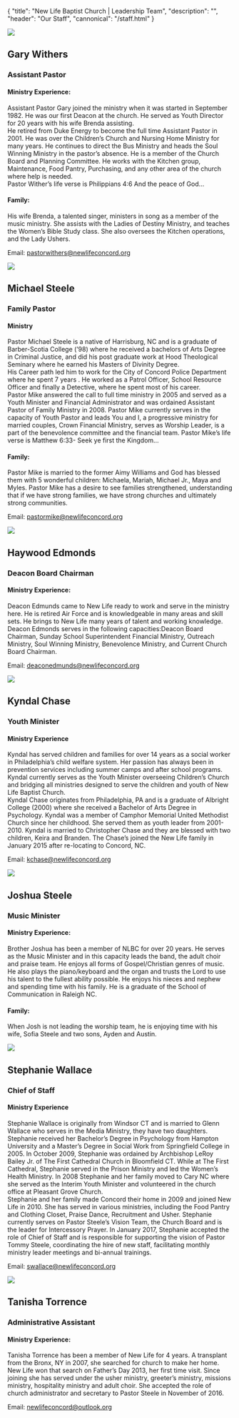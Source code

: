 {
	"title": "New Life Baptist Church | Leadership Team",
	"description": "",
	"header": "Our Staff",
	"cannonical": "/staff.html"
}
<!-- Pastor Gary -->
<section class="interior-section">
	<div class="container">
		<div class="row">
    	<div class="col-xs-12 col-md-4">
				<img class="profile-pic" src="/images/leadership/pastorGary.jpg">
			</div>
			<div class="col-xs-12 col-md-8 padding-left-20">
				<h1>Gary Withers</h1>
				<h3>Assistant Pastor</h3>
				<h4>Ministry Experience:</h4>
				<p class="text-justify">
					Assistant Pastor Gary joined the ministry when it was started in September 1982. He was our first Deacon at the church. He served as Youth Director for 20 years with his wife Brenda assisting.
					<br>
					He retired from Duke Energy to become the full time Assistant Pastor in 2001. He was over the Children’s Church and Nursing Home Ministry for many years. He continues to direct the Bus Ministry and heads the Soul Winning Ministry in the pastor’s absence. He is a member of the  Church Board and Planning Committee. He works with the Kitchen group, Maintenance, Food Pantry, Purchasing, and any other area of the church where help is needed.
					<br>
					Pastor Wither’s life verse is Philippians 4:6  And the peace of God…
				</p>
				<h4>Family:</h4>
				<p class="text-justify">
					His wife Brenda, a talented singer, ministers in song as a member of the music ministry. She assists with the Ladies of Destiny Ministry, and teaches the Women’s Bible Study class. She also oversees the Kitchen operations, and the Lady Ushers.
				</p>
				<p class="text-justify">Email: <a class="link" href="mailto:pastorwithers@newlifeconcord.org" target="_self">pastorwithers@newlifeconcord.org</a></p>
			</div>
    </div>
	</div>
</section>
<!-- Pastor Mike Steele -->
<section class="interior-section">
	<div class="container">
		<div class="row">
    	<div class="col-xs-12 col-md-4">
				<img class="profile-pic" src="/images/leadership/pastorMike.jpg">
			</div>
			<div class="col-xs-12 col-md-8 padding-left-20">
				<h1>Michael Steele</h1>
				<h3>Family Pastor</h3>
				<h4>Ministry</h4>
				<p class="text-justify">
					Pastor Michael Steele is a native of Harrisburg, NC and is a graduate of Barber-Scotia College (’98) where he received a bachelors of Arts Degree in Criminal Justice, and did his post graduate work at Hood Theological Seminary where he earned his Masters of Divinity Degree.<br>
					His Career path led him to work for the City of Concord Police Department where he spent 7 years . He worked as a Patrol Officer, School Resource Officer and finally a Detective, where he spent most of his career.<br>
					Pastor Mike answered the call to full time ministry in 2005 and served as a Youth Minister and Financial Administrator and was ordained Assistant Pastor of Family Ministry in 2008. Pastor Mike currently serves in the capacity of Youth Pastor and leads You and I, a progressive ministry for married couples, Crown Financial Ministry, serves as Worship Leader, is a part of the benevolence committee and the financial team. Pastor Mike’s life verse is Matthew 6:33- Seek ye first the Kingdom…
				</p>
				<h4>Family:</h4>
				<p class="text-justify">
					Pastor Mike is married to the former Aimy Williams and God has blessed them with 5 wonderful children: Michaela,  Mariah, Michael Jr., Maya  and Myles. Pastor Mike has a desire to see families strengthened, understanding that if we have strong families, we have strong churches and ultimately strong communities. 
				</p>
				<p class="text-justify">Email: <a class="link" href="mailto:pastormike@newlifeconcord.org" target="_self">pastormike@newlifeconcord.org</a></p>
			</div>
    </div>
	</div>
</section>
<!-- Pastor Edmonds -->
<section class="interior-section">
	<div class="container">
		<div class="row">
    	<div class="col-xs-12 col-md-4">
				<img class="profile-pic" src="/images/leadership/pastorHaywood.jpg">
			</div>
			<div class="col-xs-12 col-md-8 padding-left-20">
				<h1>Haywood Edmonds</h1>
				<h3>Deacon Board Chairman</h3>
				<h4>Ministry Experience:</h4>
				<p class="text-justify">
					Deacon Edmunds came to New Life ready to work and serve in the ministry here. He is retired Air Force and is knowledgeable in many areas and skill sets. He brings to New Life many years of talent and working knowledge.
					<br>
					Deacon Edmonds serves in the following capacities:Deacon Board Chairman, Sunday School Superintendent  Financial Ministry, Outreach Ministry, Soul Winning Ministry, Benevolence Ministry, and Current Church Board Chairman. 
			</p>
			<p class="text-justify">Email: <a class="link" href="mailto:deaconedmunds@newlifeconcord.org" target="_self">deaconedmunds@newlifeconcord.org</a></p>
			</div>
    </div>
	</div>
</section>
<!-- Kyndal Chase -->
<section class="interior-section">
	<div class="container">
		<div class="row">
    	<div class="col-xs-12 col-md-4">
				<img class="profile-pic" src="/images/leadership/kchase.jpg">
			</div>
			<div class="col-xs-12 col-md-8 padding-left-20">
				<h1>Kyndal Chase</h1>
				<h3>Youth Minister</h3>
				<h4>Ministry Experience</h4>
				<p class="text-justify">
					Kyndal has served children and families for over 14 years as a social worker in Philadelphia’s child welfare system. Her passion has always been in prevention services including summer camps and after school programs. Kyndal currently serves as the Youth Minister overseeing Children’s Church and bridging all ministries designed to serve the children and youth of New Life Baptist Church. 
					<br>
					Kyndal Chase originates from Philadelphia, PA and is a graduate of Albright College (2000) where she received a Bachelor of Arts Degree in Psychology. Kyndal was a member of Camphor Memorial United Methodist Church since her childhood. She served them as youth leader from 2001-2010. Kyndal is married to Christopher Chase and they are blessed with two children, Keira and Branden. The Chase’s joined the New Life family in January 2015 after re-locating to Concord, NC.
				</p>
				<p class="text-justify">Email: <a class="link" href="mailto:kchase@newlifeconcord.org" target="_self">kchase@newlifeconcord.org</a></p>
			</div>
    </div>
	</div>
</section>
<!-- Joshua Steele -->
<section class="interior-section">
	<div class="container">
		<div class="row">
    	<div class="col-xs-12 col-md-4">
				<img class="profile-pic" src="/images/leadership/josh.jpg">
			</div>
			<div class="col-xs-12 col-md-8 padding-left-20">
				<h1>Joshua Steele</h1>
				<h3>Music Minister</h3>
				<h4>Ministry Experience:</h4>
				<p class="text-justify">
					Brother Joshua has been a member of NLBC for over 20 years. He serves as the Music Minister and in this capacity leads the band, the adult choir and praise team. He enjoys all forms of Gospel/Christian genres of music. He also plays the piano/keyboard and the organ and trusts the Lord to use his talent to the fullest ability possible. He enjoys his nieces and nephew and spending time with his family. He is a graduate of the School of Communication in Raleigh NC.
				</p>
				<h4>Family:</h4>
				<p>
					When Josh is not leading the worship team, he is enjoying time with his wife, Sofia Steele and two sons, Ayden and Austin.
				</p>
				<!-- <a class="button blue" href="" target="_blank">Email Josh</a> -->
			</div>
    </div>
	</div>
</section>
<!-- Pastor Stephanie Wallace -->
<section class="interior-section">
	<div class="container">
		<div class="row">
    	<div class="col-xs-12 col-md-4">
				<img class="profile-pic" src="/images/leadership/swallace.png">
			</div>
			<div class="col-xs-12 col-md-8 padding-left-20">
				<h1>Stephanie Wallace</h1>
				<h3>Chief of Staff</h3>
				<h4>Ministry Experience</h4>
				<p class="text-justify">
					Stephanie Wallace is originally from Windsor CT and is married to Glenn Wallace who serves in the Media Ministry, they have two daughters. Stephanie received her Bachelor’s Degree in Psychology from Hampton University and a Master’s Degree in Social Work from Springfield College in 2005. In October 2009, Stephanie was ordained by Archbishop LeRoy Bailey Jr. of The First Cathedral Church in Bloomfield CT. While at The First Cathedral, Stephanie served in the Prison Ministry and led the Women’s Health Ministry. In 2008 Stephanie and her family moved to Cary NC where she served as the Interim Youth Minister and volunteered in the church office at Pleasant Grove Church. 
					<br>
					Stephanie and her family made Concord their home in 2009 and joined New Life in 2010. She has served in various ministries, including the Food Pantry and Clothing Closet, Praise Dance, Recruitment and Usher.  Stephanie currently serves on Pastor Steele’s Vision Team, the Church Board and is the leader for Intercessory Prayer. In January 2017, Stephanie accepted the role of Chief of Staff and is responsible for supporting the vision of Pastor Tommy Steele, coordinating the hire of new staff, facilitating monthly ministry leader meetings and bi-annual trainings.
				</p>
				<p class="text-justify">Email: <a class="link" href="mailto:swallace@newlifeconcord.org" target="_self">swallace@newlifeconcord.org</a></p>
			</div>
    </div>
	</div>
</section>
<!-- Tanisha -->
<section class="interior-section">
	<div class="container">
		<div class="row">
    	<div class="col-xs-12 col-md-4">
				<img class="profile-pic" src="/images/leadership/tanisha.jpg">
			</div>
			<div class="col-xs-12 col-md-8 padding-left-20">
				<h1>Tanisha Torrence</h1>
				<h3>Administrative Assistant</h3>
				<h4>Ministry Experience:</h4>
				<p class="text-justify">
					Tanisha Torrence has been a member of New Life for 4 years.  A transplant from the Bronx, NY in 2007, she searched for church to make her home.  New Life won that search on Father’s Day 2013, her first time visit. Since joining she has served under the usher ministry, greeter’s ministry, missions ministry, hospitality ministry and adult choir.  She accepted the role of church administrator and secretary to Pastor Steele in November of 2016.
			</p>
			<p class="text-justify">Email: <a class="link" href="mailto:newlifeconcord@outlook.org" target="_self">newlifeconcord@outlook.org</a></p>
			</div>
    </div>
	</div>
</section>
